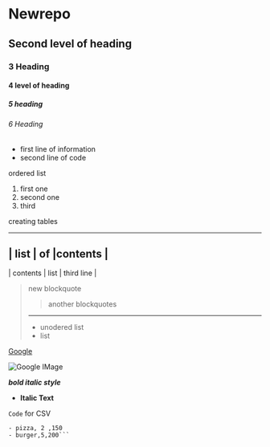 # Newrepo

## Second level of heading

### 3 Heading

#### 4 level of heading

##### 5 heading 

###### 6 Heading

- first line of information
- second line of code

ordered list 

1. first one
1. second one
1. third 

creating tables
___
| list         | of        |contents    |
------------------------------------------
| contents     |    list   |  third line |

> new blockquote
> > another blockquotes
>   ______
>  - unodered list
>  - list 

[Google](https://www.google.com/)

![Google IMage](https://upload.wikimedia.org/wikipedia/commons/thumb/2/2f/Google_2015_logo.svg/800px-Google_2015_logo.svg.png)

***bold italic style***

-  **Italic Text**


`Code` for CSV

```- item ,Item id, cost
- pizza, 2 ,150
- burger,5,200```







